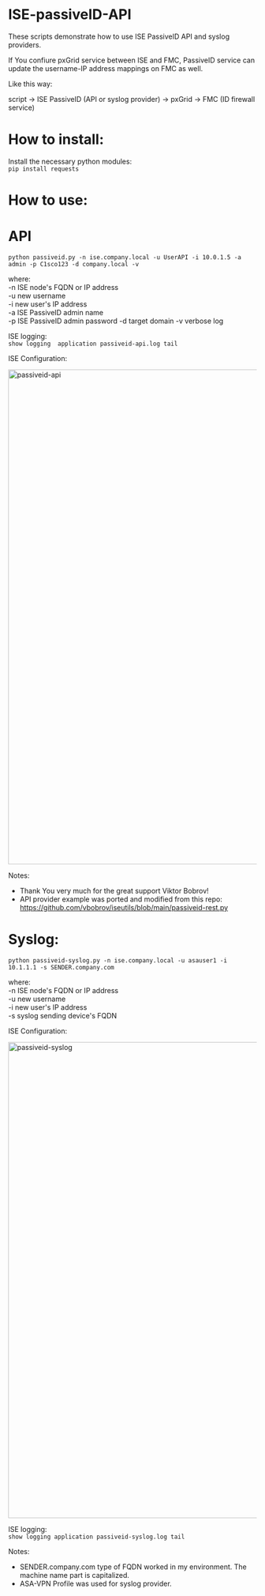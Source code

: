 # ISE-passiveID-API

These scripts demonstrate how to use ISE PassiveID API and syslog providers.  

If You confiure pxGrid service between ISE and FMC, PassiveID service can update the username-IP address mappings on FMC as well.  

Like this way: 

  script -> ISE PassiveID (API or syslog provider) -> pxGrid -> FMC (ID firewall service)  



# How to install:

 
Install the necessary python modules:  
`pip install requests`


# How to use:


API
===

`python passiveid.py -n ise.company.local -u UserAPI -i 10.0.1.5 -a admin -p C1sco123 -d company.local -v`
  
where:  
-n ISE node's FQDN or IP address  
-u new username  
-i new user's IP address  
-a ISE PassiveID admin name  
-p ISE PassiveID admin password 
-d target domain 
-v verbose log

ISE logging:  
`show logging  application passiveid-api.log tail`


ISE Configuration:

<img width="1002" alt="passiveid-api" src="https://github.com/Gyuri1/ISE-passiveID-API/assets/8695335/cb5d5b16-b05b-4f0e-a8cd-1f78ba85cbcd">


Notes:
- Thank You very much for the great support Viktor Bobrov!
- API provider example was ported and modified from this repo:
  https://github.com/vbobrov/iseutils/blob/main/passiveid-rest.py

Syslog:
======
`python passiveid-syslog.py -n ise.company.local -u asauser1 -i 10.1.1.1 -s SENDER.company.com`
  
where:  
-n ISE node's FQDN or IP address  
-u new username  
-i new user's IP address  
-s syslog sending device's FQDN   

ISE Configuration:

<img width="964" alt="passiveid-syslog" src="https://github.com/Gyuri1/ISE-passiveID-API/assets/8695335/6cec3ecc-5b09-415d-a8c4-fa5097fb0ee1">


ISE logging:  
`show logging application passiveid-syslog.log tail`

Notes:
- SENDER.company.com type of FQDN worked in my environment. The machine name part is capitalized.
- ASA-VPN Profile was used for syslog provider.
